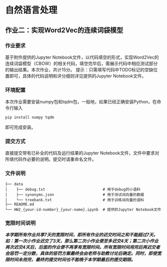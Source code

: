# 自然语言处理

## 作业二：实现Word2Vec的连续词袋模型

### 作业要求

基于附件提供的Jupyter Notebook文件，以代码填空的形式，实现Word2Vec的连续词袋模型（CBOW）的相关代码，填空完毕后，需展示代码中相应测试部分的输出结果。本次作业，共计15分。
提示：只需填写代码中TODO标记的空缺位置即可，具体的代码说明和评分细则详见提供的Jupyter Notebook文件。

### 环境配置

本次作业需要安装numpy包和tqdm包，一般地，如果已经正确安装Python，在命令行输入

```
pip install numpy tqdm
```

即可完成安装。

### 提交方式

直接提交带有已补全的代码及运行结果的Jupyter Notebook文件，文件中要求对所填代码作必要的说明。提交时请重命名文件。

### 文件说明

```
├── data
│    ├── debug.txt                          # 用于debug的小语料
│    ├── synonyms.json                      # 用于测试词向量的数据
│    └── treebank.txt                       # 用于训练词向量的语料
├── README.md
└── HW2_{your-id-number}_{your-name}.ipynb  # 提供的Jupyter Notebook文件
```

### 宽限时间说明

***本学期所有作业共享7天的宽限时间，即所有作业的迟交时间之和不能超过7天。如：第一次小作业迟交了3天，那么第二次小作业便至多迟交4天；第二次小作业再次迟交4天后，后面的作业便不再享有宽限时间。所有宽限时间用完后再迟交者会惩罚一定分数，具体的惩罚方案最终会由老师与助教讨论后确定。同时，即使宽限时间未用完，最终的提交时间也不能晚于本学期最后的提交期限。***